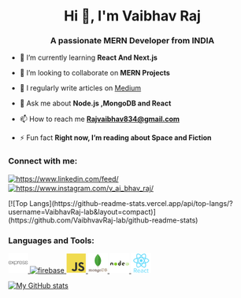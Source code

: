 <h1 align="center">Hi 👋, I'm Vaibhav Raj</h1>
<h3 align="center">A passionate MERN Developer from INDIA</h3>

- 🌱 I’m currently learning **React And Next.js**

- 👯 I’m looking to collaborate on **MERN Projects**

- 📝 I regularly write articles on [Medium](Medium)

- 💬 Ask me about **Node.js ,MongoDB and React**

- 📫 How to reach me **Rajvaibhav834@gmail.com**

- ⚡ Fun fact **Right now, I’m reading about Space and Fiction**

<h3 align="left">Connect with me:</h3>
<p align="left">
<a href="https://www.linkedin.com/feed/" target="blank"><img align="center" src="https://raw.githubusercontent.com/rahuldkjain/github-profile-readme-generator/master/src/images/icons/Social/linked-in-alt.svg" alt="https://www.linkedin.com/feed/" height="30" width="40" /></a>
<a href="https://www.instagram.com/v_ai_bhav_raj/" target="blank"><img align="center" src="https://raw.githubusercontent.com/rahuldkjain/github-profile-readme-generator/master/src/images/icons/Social/instagram.svg" alt="https://www.instagram.com/v_ai_bhav_raj/" height="30" width="40" /></a>
</p>
[![Top Langs](https://github-readme-stats.vercel.app/api/top-langs/?username=VaibhavRaj-lab&layout=compact)](https://github.com/VaibhvavRaj-lab/github-readme-stats)

<h3 align="left">Languages and Tools:</h3>
<p align="left"> <a href="https://expressjs.com" target="_blank"> <img src="https://raw.githubusercontent.com/devicons/devicon/master/icons/express/express-original-wordmark.svg" alt="express" width="40" height="40"/> </a> <a href="https://firebase.google.com/" target="_blank"> <img src="https://www.vectorlogo.zone/logos/firebase/firebase-icon.svg" alt="firebase" width="40" height="40"/> </a> <a href="https://developer.mozilla.org/en-US/docs/Web/JavaScript" target="_blank"> <img src="https://raw.githubusercontent.com/devicons/devicon/master/icons/javascript/javascript-original.svg" alt="javascript" width="40" height="40"/> </a> <a href="https://www.mongodb.com/" target="_blank"> <img src="https://raw.githubusercontent.com/devicons/devicon/master/icons/mongodb/mongodb-original-wordmark.svg" alt="mongodb" width="40" height="40"/> </a> <a href="https://nodejs.org" target="_blank"> <img src="https://raw.githubusercontent.com/devicons/devicon/master/icons/nodejs/nodejs-original-wordmark.svg" alt="nodejs" width="40" height="40"/> </a> <a href="https://reactjs.org/" target="_blank"> <img src="https://raw.githubusercontent.com/devicons/devicon/master/icons/react/react-original-wordmark.svg" alt="react" width="40" height="40"/> </a> </p>

[![My GitHub stats](https://github-readme-stats.vercel.app/api?username=VaibhavRaj-lab&theme=dark&show_icons=true)](https://github.com/VaibhavRaj-lab/github-readme-stats)
